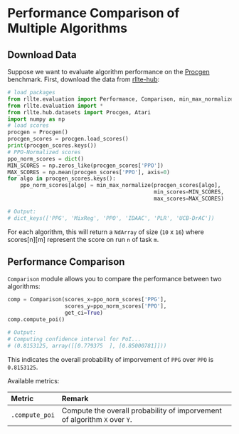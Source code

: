 # Performance Comparison of Multiple Algorithms

## Download Data
Suppose we want to evaluate algorithm performance on the [Procgen](https://github.com/openai/procgen) benchmark. First, download the data from 
[rllte-hub](https://hub.rllte.dev/):
``` py title="example.py"
# load packages
from rllte.evaluation import Performance, Comparison, min_max_normalize
from rllte.evaluation import *
from rllte.hub.datasets import Procgen, Atari
import numpy as np
# load scores
procgen = Procgen()
procgen_scores = procgen.load_scores()
print(procgen_scores.keys())
# PPO-Normalized scores
ppo_norm_scores = dict()
MIN_SCORES = np.zeros_like(procgen_scores['PPO'])
MAX_SCORES = np.mean(procgen_scores['PPO'], axis=0)
for algo in procgen_scores.keys():
    ppo_norm_scores[algo] = min_max_normalize(procgen_scores[algo],
                                              min_scores=MIN_SCORES,
                                              max_scores=MAX_SCORES)

# Output:
# dict_keys(['PPG', 'MixReg', 'PPO', 'IDAAC', 'PLR', 'UCB-DrAC'])
```
For each algorithm, this will return a `NdArray` of size (`10` x `16`) where scores[n][m] represent the score on run `n` of task `m`.

## Performance Comparison
`Comparison` module allows you to compare the performance between two algorithms:
``` py title="example.py"
comp = Comparison(scores_x=ppo_norm_scores['PPG'],
                  scores_y=ppo_norm_scores['PPO'],
                  get_ci=True)
comp.compute_poi()

# Output:
# Computing confidence interval for PoI...
# (0.8153125, array([[0.779375  ], [0.85000781]]))
```
This indicates the overall probability of imporvement of `PPG` over `PPO` is `0.8153125`.

Available metrics:

|Metric|Remark|
|:-|:-|
|`.compute_poi`|Compute the overall probability of imporvement of algorithm `X` over `Y`.|